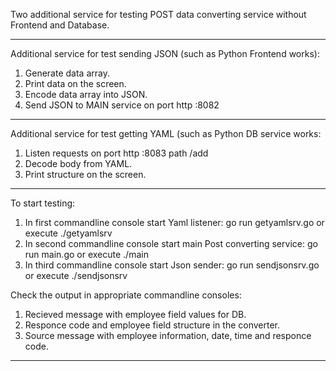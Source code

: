 Two additional service for testing POST data converting service without Frontend and Database.
___

Additional service for test sending JSON (such as Python Frontend works):

1. Generate data array.
2. Print data on the screen.
3. Encode data array into JSON.
4. Send JSON to MAIN service on port http :8082
___

Additional service for test getting YAML (such as Python DB service works:

1. Listen requests on port http :8083 path /add
2. Decode body from YAML.
3. Print structure on the screen.
___

To start testing:

1. In first commandline console start Yaml listener:
go run getyamlsrv.go
or execute ./getyamlsrv
2. In second commandline console start main Post converting service:
go run main.go
or execute ./main
3. In third commandline console start Json sender:
go run sendjsonsrv.go
or execute ./sendjsonsrv

Check the output in appropriate commandline consoles:
1. Recieved message with employee field values for DB.
2. Responce code and employee field structure in the converter.
3. Source message with employee information, date, time and responce code.

___
